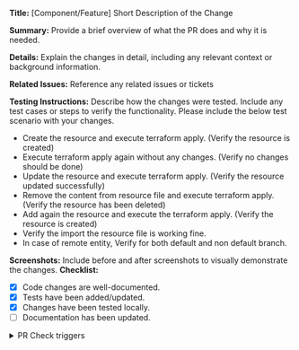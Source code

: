 **Title:** [Component/Feature] Short Description of the Change

**Summary:**
Provide a brief overview of what the PR does and why it is needed.

**Details:**
Explain the changes in detail, including any relevant context or background information.

**Related Issues:**
Reference any related issues or tickets 

**Testing Instructions:**
Describe how the changes were tested. Include any test cases or steps to verify the functionality.
Please include the below test scenario with your changes.
- Create the resource and execute terraform apply. (Verify the resource is created)
- Execute terraform apply again without any changes. (Verify no changes should be done)
- Update the resource and execute terraform apply. (Verify the resource updated successfully)
- Remove the content from resource file and execute terraform apply. (Verify the resource has been deleted)
- Add again the resource and execute the terraform apply. (Verify the resource is created)
- Verify the import the resource file is working fine.
- In case of remote entity, Verify for both default and non default branch.

**Screenshots:**
Include before and after screenshots to visually demonstrate the changes.
**Checklist:**
- [x] Code changes are well-documented.
- [x] Tests have been added/updated.
- [x] Changes have been tested locally.
- [ ] Documentation has been updated.

<details>
  <summary>PR Check triggers</summary>
  
- Build Test: `trigger build`
- Sub Category Field Check: `trigger subcategoryfieldcheck`
- Git Leaks: `trigger gitleaks`
- Message Check: `trigger messagecheck`
</details>